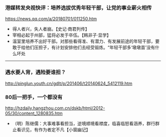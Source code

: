 ### 港媒转发央视快评：培养选拔优秀年轻干部，让党的事业薪火相传
https://news.qq.com/a/20180701/011250.htm
- 得人者兴，失人者崩。【史记·商君列传】
- 宰相必起于州部，猛将必发于卒伍。【韩非子·显学】
- 温室里培养不出好干部。对那些看得准、有潜力、有发展前途的年轻干部，要敢于给他们压担子，有计划安排他们去经受锻炼。“年轻干部多‘墩墩苗’没有什么坏处
---
### 遇水要人背，遇险要谁担？
http://pinglun.youth.cn/gdlt/p/201406/t20140624_5412119.htm
### 80后一把手，一个都没有
http://hzdaily.hangzhou.com.cn/dskb/html/2012-05/30/content_1280835.htm
- （明）陈继儒：大事难事看担当，逆境顺境看襟度，临喜临怒看涵养，群行群止看识见，有作为者定不凡【小窗幽记】